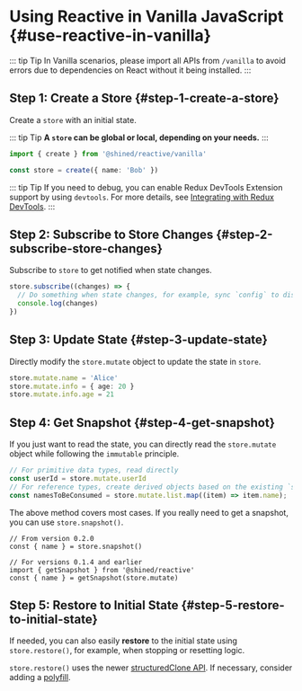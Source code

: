 # Using Reactive in Vanilla JavaScript {#use-reactive-in-vanilla}

::: tip Tip
In Vanilla scenarios, please import all APIs from `/vanilla` to avoid errors due to dependencies on React without it being installed.
:::

## Step 1: Create a Store {#step-1-create-a-store}

Create a `store` with an initial state.

::: tip Tip
**A `store` can be global or local, depending on your needs.**
:::

```ts
import { create } from '@shined/reactive/vanilla'

const store = create({ name: 'Bob' })
```

::: tip Tip
If you need to debug, you can enable Redux DevTools Extension support by using `devtools`. For more details, see [Integrating with Redux DevTools](/guide/integrations/redux-devtools).
:::

## Step 2: Subscribe to Store Changes {#step-2-subscribe-store-changes}

Subscribe to `store` to get notified when state changes.

```ts
store.subscribe((changes) => {
  // Do something when state changes, for example, sync `config` to disk
  console.log(changes)
})
```

## Step 3: Update State {#step-3-update-state}

Directly modify the `store.mutate` object to update the state in `store`.

```ts
store.mutate.name = 'Alice'
store.mutate.info = { age: 20 }
store.mutate.info.age = 21
```

## Step 4: Get Snapshot {#step-4-get-snapshot}

If you just want to read the state, you can directly read the `store.mutate` object while following the `immutable` principle.

```ts
// For primitive data types, read directly
const userId = store.mutate.userId
// For reference types, create derived objects based on the existing `store.mutate` to follow the `immutable` principle
const namesToBeConsumed = store.mutate.list.map((item) => item.name);
```
The above method covers most cases. If you really need to get a snapshot, you can use `store.snapshot()`.

```tsx
// From version 0.2.0
const { name } = store.snapshot()

// For versions 0.1.4 and earlier
import { getSnapshot } from '@shined/reactive'
const { name } = getSnapshot(store.mutate)
```

## Step 5: Restore to Initial State {#step-5-restore-to-initial-state}

If needed, you can also easily **restore** to the initial state using `store.restore()`, for example, when stopping or resetting logic.

`store.restore()` uses the newer [structuredClone API](https://developer.mozilla.org/en-US/docs/Web/API/structuredClone). If necessary, consider adding a [polyfill](https://github.com/ungap/structured-clone).
